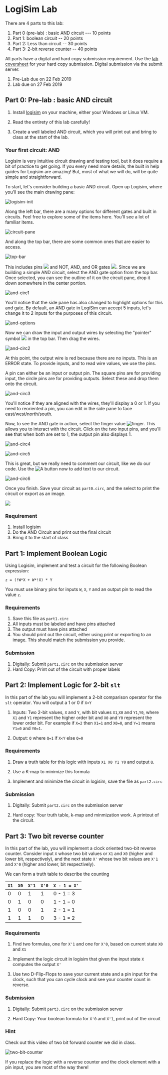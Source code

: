 # LogiSim Lab

There are 4 parts to this lab:

1. Part 0 (pre-lab) : basic AND circuit --- 10 points
2. Part 1: boolean circuit -- 20 points
3. Part 2: Less than circuit -- 30 points 
4. Part 3: 2-bit reverse counter -- 40 points


All parts have a digital and hard copy submission requirement. Use the [lab
coversheet](/rsc/lab_coversheet.pdf) for your hard copy submission. Digital
submission via the submit server.

1. Pre-Lab due on 22 Feb 2019
2. Lab due on 27 Feb 2019

## Part 0: Pre-lab : basic AND circuit

1. Install [logisim](http://www.cburch.com/logisim/index.html) on your machine, either your Windows or Linux VM.  
2. Read the entirety of this lab carefully!

3. Create a well labeled AND circuit, which you will print out and bring to
   class at the start of the lab. 
   
   
### Your first circuit: AND

Logisim is very intuitive circuit drawing and testing tool, but it does require
a bit of practice to get going. If you every need more details, the built in
help guides for Logisim are amazing! But, most of what we will do, will be quite
simple and straightforward.

To start, let's consider building a basic AND circuit.  Open up Logisim, where
you'll see the main drawing pane:

![logisim-init](/imgs/logisim/logisim-init.png)

Along the left bar, there are a many options for different gates and built in
circuits. Feel free to explore some of the items here. You'll see a lot of
familiar items.

![circuit-pane](/imgs/logisim/circuit-pane.png)

And along the top bar, there are some common ones that are easier to access. 

![top-bar](/imgs/logisim/top-bar.png)

This includes pins ![](/imgs/logisim/pins) and NOT, AND, and OR gates
![](/imgs/logis/notandor.png). Since we are building a simple AND circuit, select
the AND gate option from the top bar. Once selected, you can see the outline of
it on the circuit pane, drop it down somewhere in the center portion. 

![and-circ1](/imgs/logisim/and-circ1.png)

You'll notice that the side pane has also changed to highlight options for this
and gate. By default, an AND gate in LogiSim can accept 5 inputs, let's change
it to 2 inputs for the purposes of this circuit.

![and-options](/imgs/logisim/and-options.pn)

Now we can draw the input and output wires by selecting the "pointer" symbol
![](/imgs/logisim/pointer.png) in the top bar. Then drag the wires.


![and-circ2](/imgs/logisim/and-circ2.png)

At this point, the output wire is red because there are no inputs. This is an
ERROR state. To provide inputs, and to read wire values, we use the pins. 

A pin can either be an input or output pin. The square pins are for providing
input, the circle pins are for providing outputs. Select these and drop them
onto the circuit.

![and-circ3](/imgs/logisim/and-circ3.png)

You'll notice if they are aligned with the wires, they'll display a 0 or 1. If
you need to reoriented a pin, you can edit in the side pane to face
east/west/north/south.

Now, to see the AND gate in action, select the finger value
![finger](/imgs/logisim/finger.png). This allows you to interact with the
circuit. Click on the two input pins, and you'll see that when both are set to
1, the output pin also displays 1.


![and-circ4](/imgs/logisim/and-circ4.png)

![and-circ5](/imgs/logisim/and-circ5.png)


This is great, but we really need to comment our circuit, like we do our
code. Use the ![A](/imgs/logisim/A.png) button now to add text to our circuit. 


![and-circ6](/imgs/logisim/and-circ6.png)

Once you finish. Save your circuit as `part0.circ`, and the select to print the
circuit or export as an image.

![](/imgs/logisim/and-circ.png)


### Requirement

1. Install logisim
2. Do the AND Circuit and print out the final circuit
3. Bring it to the start of class

## Part 1: Implement Boolean Logic

Using Logisim, implement and test a circuit for the following Boolean expression:

```
z = (!W*X + W*!X) * Y
```

You must use binary pins for inputs `W`, `X`, `Y` and an output pin to read the value `z`. 

### Requirements

1. Save this file as `part1.circ`
2. All inputs must be labeled and have pins attached
3. The output must have pins attached
4. You should print out the circuit, either using print or exporting to an
   image. This should match the submission you provide.

### Submission

1. Digitally: Submit `part1.circ` on the submission server
2. Hard Copy: Print out of the circuit with proper labels

## Part 2: Implement Logic for 2-bit `slt` 

In this part of the lab you will implement a 2-bit comparison operator for the
`slt` operator. You will output a 1 or 0 if `X<Y`

1. Inputs: Two 2-bit values, `X` and `Y`, with bit values `X1`,`X0` and
   `Y1`,`Y0`, where `X1` and `Y1` represent the higher order bit and `X0` and
   `Y0` represent the lower order bit. For example if `X=2` then `X1=1` and
   `X0=0`, and `Y=1` means `Y1=0` and `Y0=1`.
   
2. Output: `Q` where `Q=1` if `X<Y` else `Q=0`


### Requirements

1. Draw a truth table for this logic with inputs `X1 X0 Y1 Y0` and output `Q`. 

2. Use a K-map to minimize this formula

3. Implement and minimize the circuit in logisim, save the file as `part2.circ`


### Submission

1. Digitally: Submit `part2.circ` on the submission server

2. Hard copy: Your truth table, k-map and minmization work. A printout of the circuit. 


## Part 3: Two bit reverse counter


In this part of the lab, you will implement a clock oriented two-bit reverse
counter. Consider input `X` whose two bit values or `X1` and `X0` (higher and
lower bit, respectively), and the next state `X'` whose two bit values are `X'1`
and `X'0` (higher and lower, bit respectively).

We can form a truth table to describe the counting

| `X1` | `X0` | `X'1` | `X'0` | `X - 1 = X'` |
|------|------|-------|-------|--------------|
| 0    | 0    | 1     | 1     | 0 - 1 = 3    |
| 0    | 1    | 0     | 0     | 1 - 1 = 0    |
| 1    | 0    | 0     | 1     | 2 - 1 = 1    |
| 1    | 1    | 1     | 0     | 3 - 1 = 2    |


### Requirements

1. Find two formulas, one for `X'1` and one for `X'0`, based on current state `X0` and `X1`

2. Implement the logic circuit in logisim that given the input state `X` computes the output `X'`

3. Use two D-Flip-Flops to save your current state and a pin input for the clock, such that you can
   cycle clock and see your counter count in reverse.
   
   
### Submission

1. Digitally: Submit `part3.circ` on the submission server


2. Hard Copy: Your boolean formula for `X'0` and `X'1`, print out of the circuit


### Hint

Check out this video of two bit forward counter we did in class. 

![two-bit-counter](/imgs/logisim/two-bit-counter.gif)

If you replace the logic with a reverse counter and the clock element with a pin
input, you are most of the way there! 



